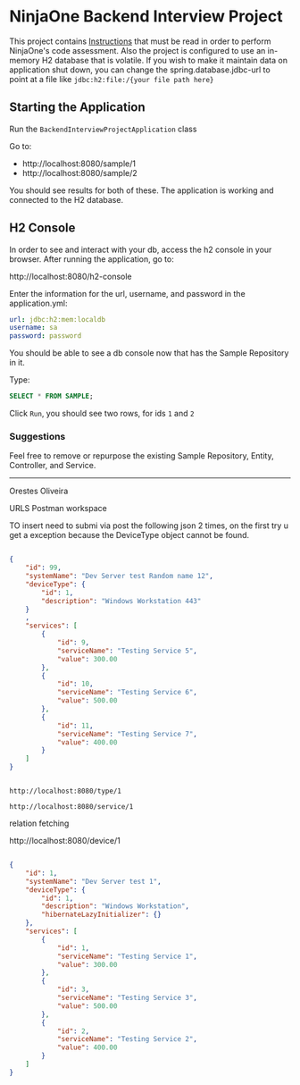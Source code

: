 # NinjaOne Backend Interview Project

This project contains [Instructions](INSTRUCTIONS.md) that must be read in order to perform NinjaOne's code assessment.
Also the project is configured to use an in-memory H2 database that is volatile. If you wish to make it maintain data on
application shut down, you can change the spring.database.jdbc-url to point at a file like `jdbc:h2:file:/{your file path here}`

## Starting the Application

Run the `BackendInterviewProjectApplication` class

Go to:
* http://localhost:8080/sample/1
* http://localhost:8080/sample/2

You should see results for both of these. The application is working and connected to the H2 database. 

## H2 Console 

In order to see and interact with your db, access the h2 console in your browser.
After running the application, go to:

http://localhost:8080/h2-console

Enter the information for the url, username, and password in the application.yml:

```yml
url: jdbc:h2:mem:localdb
username: sa 
password: password
```

You should be able to see a db console now that has the Sample Repository in it.

Type:

```sql
SELECT * FROM SAMPLE;
````

Click `Run`, you should see two rows, for ids `1` and `2`

### Suggestions

Feel free to remove or repurpose the existing Sample Repository, Entity, Controller, and Service. 


-------
Orestes Oliveira

URLS Postman workspace

TO insert need to submi via post the following json 2 times, on the first try u get a exception because the DeviceType object cannot be found.
```JSON

{
    "id": 99,
    "systemName": "Dev Server test Random name 12",
    "deviceType": {
        "id": 1,
        "description": "Windows Workstation 443"
    }
    ,
    "services": [
        {
            "id": 9,
            "serviceName": "Testing Service 5",
            "value": 300.00
        },
        {
            "id": 10,
            "serviceName": "Testing Service 6",
            "value": 500.00
        },
        {
            "id": 11,
            "serviceName": "Testing Service 7",
            "value": 400.00
        }
    ]
}

```



```agsl

http://localhost:8080/type/1

http://localhost:8080/service/1
```


relation fetching

http://localhost:8080/device/1

```json

{
    "id": 1,
    "systemName": "Dev Server test 1",
    "deviceType": {
        "id": 1,
        "description": "Windows Workstation",
        "hibernateLazyInitializer": {}
    },
    "services": [
        {
            "id": 1,
            "serviceName": "Testing Service 1",
            "value": 300.00
        },
        {
            "id": 3,
            "serviceName": "Testing Service 3",
            "value": 500.00
        },
        {
            "id": 2,
            "serviceName": "Testing Service 2",
            "value": 400.00
        }
    ]
}


```